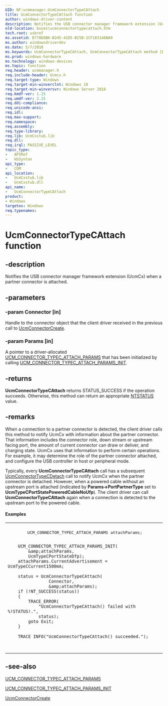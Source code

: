 ```yaml
---
UID: NF:ucmmanager.UcmConnectorTypeCAttach
title: UcmConnectorTypeCAttach function
author: windows-driver-content
description: Notifies the USB connector manager framework extension (UcmCx) when a partner connector is attached.
old-location: buses\ucmconnectortypecattach.htm
tech.root: usbref
ms.assetid: D778E6B6-B245-41D5-B25B-1CF183146BA9
ms.author: windowsdriverdev
ms.date: 5/7/2018
ms.keywords: UcmConnectorTypeCAttach, UcmConnectorTypeCAttach method [Buses], buses.ucmconnectortypecattach, ucmmanager/UcmConnectorTypeCAttach
ms.prod: windows-hardware
ms.technology: windows-devices
ms.topic: function
req.header: ucmmanager.h
req.include-header: Ucmcx.h
req.target-type: Windows
req.target-min-winverclnt: Windows 10
req.target-min-winversvr: Windows Server 2016
req.kmdf-ver: 1.15
req.umdf-ver: 2.15
req.ddi-compliance: 
req.unicode-ansi: 
req.idl: 
req.max-support: 
req.namespace: 
req.assembly: 
req.type-library: 
req.lib: UcmCxstub.lib
req.dll: 
req.irql: PASSIVE_LEVEL
topic_type:
-	APIRef
-	kbSyntax
api_type:
-	COM
api_location:
-	UcmCxstub.lib
-	UcmCxstub.dll
api_name:
-	UcmConnectorTypeCAttach
product:
- Windows
targetos: Windows
req.typenames: 
---
```


# UcmConnectorTypeCAttach function


## -description


Notifies the USB connector manager framework extension (UcmCx) when a partner connector is attached.


## -parameters




### -param Connector [in]

Handle to the connector object that the client driver received in the previous call to <a href="https://msdn.microsoft.com/library/windows/hardware/mt187909">UcmConnectorCreate</a>.


### -param Params [in]

A pointer to a driver-allocated <a href="https://msdn.microsoft.com/library/windows/hardware/mt187928">UCM_CONNECTOR_TYPEC_ATTACH_PARAMS</a> that has been initialized by  calling <a href="https://msdn.microsoft.com/library/windows/hardware/mt187929">UCM_CONNECTOR_TYPEC_ATTACH_PARAMS_INIT</a>.


## -returns



<b>UcmConnectorTypeCAttach</b> returns STATUS_SUCCESS if the operation succeeds. Otherwise, this method can return an appropriate <a href="https://msdn.microsoft.com/7792201b-63bb-4db5-803d-2af02893d505">NTSTATUS</a> value. 




## -remarks



When a connection to a partner connector is detected, the client driver calls this method to notify UcmCx with information about the partner connector. That information includes the connector role, down stream or upstream facing port, the amount of current connector can draw or deliver, and charging state. UcmCx uses that information to perform certain operations. For example, it may determine the role of the partner connector attached, and configure the USB controller in host or peripheral mode.


Typically, every  <b>UcmConnectorTypeCAttach</b> call has a subsequent <a href="https://msdn.microsoft.com/library/windows/hardware/mt187918">UcmConnectorTypeCDetach</a> call to notify UcmCx when the partner connector is detached. However, when a powered cable without an upstream port is attached (indicated by <b>Params-&gt;PortPartnerType</b> set to <b>UcmTypeCPortStatePoweredCableNoUfp</b>). The client driver can call <b>UcmConnectorTypeCAttach</b> again when a connection is detected to the  upstream port to the powered cable.


#### Examples

<div class="code"><span codelanguage=""><table>
<tr>
<th></th>
</tr>
<tr>
<td>
<pre>        UCM_CONNECTOR_TYPEC_ATTACH_PARAMS attachParams;

        UCM_CONNECTOR_TYPEC_ATTACH_PARAMS_INIT(
            &amp;attachParams,
            UcmTypeCPortStateDfp);
        attachParams.CurrentAdvertisement = UcmTypeCCurrent1500mA;

        status = UcmConnectorTypeCAttach(
                    Connector,
                    &amp;attachParams);
        if (!NT_SUCCESS(status))
        {
            TRACE_ERROR(
                "UcmConnectorTypeCAttach() failed with %!STATUS!.",
                status);
            goto Exit;
        }

        TRACE_INFO("UcmConnectorTypeCAttach() succeeded.");
</pre>
</td>
</tr>
</table></span></div>



## -see-also




<a href="https://msdn.microsoft.com/library/windows/hardware/mt187928">UCM_CONNECTOR_TYPEC_ATTACH_PARAMS</a>



<a href="https://msdn.microsoft.com/library/windows/hardware/mt187929">UCM_CONNECTOR_TYPEC_ATTACH_PARAMS_INIT</a>



<a href="https://msdn.microsoft.com/library/windows/hardware/mt187909">UcmConnectorCreate</a>
 

 

